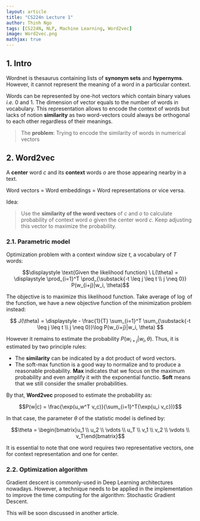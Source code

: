 ```yaml
---
layout: article
title: "CS224n Lecture 1"
author: Thinh Ngo
tags: [CS224N, NLP, Machine Learning, Word2vec]
image: Word2vec.png
mathjax: true
---
```


## 1. Intro
Wordnet is  thesaurus containing lists of **synonym sets** and **hypernyms**. However, it cannot represent the meaning of a word in a particular context.

Words can be represented by one-hot vectors which contain binary values *i.e.* 0 and 1. The dimension of vector equals to the number of words in vocabulary. This representation allows to encode the context of words but lacks of notion **similarity** as two word-vectors could always be orthogonal to each other regardless of their meanings.

>The **problem**: Trying to encode the similarity of words in numerical vectors

## 2. Word2vec
A **center** word *c* and its **context** words *o* are those appearing nearby in a text.

Word vectors = Word embeddings = Word representations or vice versa.

Idea:
>Use the **similarity of the word vectors** of *c* and *o* to calculate probability of context word *o* given the center word *c*. Keep adjusting this vector to maximize the probability.

### 2.1. Parametric model
Optimization problem with a context window size $t$, a vocabulary of $T$ words:

$$\displaystyle \text{Given the likelihood function} \ L(\theta) = \displaystyle \prod_{i=1}^T \prod_{\substack{-t \leq j \leq t \\ j \neq 0}} P(w_{i+j}|w_i, \theta)$$

The objective is to maximize this likelihood function. Take average of $\log$ of the function, we have a new objective function of the minimization problem instead:

$$
J(\theta) = \displaystyle - \frac{1}{T} \sum_{i=1}^T \sum_{\substack{-t \leq j \leq t \\ j \neq 0}}\log P(w_{i+j}|w_i, \theta)
$$

However it remains to estimate the probability $P(w_{i+j}|w_i, \theta)$. Thus, it is estimated by two principle rules:
* The **similarity** can be indicated by a dot product of word vectors.
* The soft-max function is a good way to normalize and to produce a reasonable probability. **Max** indicates that we focus on the maximum probability and even amplify it with the exponential functio. **Soft** means that we still consider the smaller probabilities.

By that, **Word2vec** proposed to estimate the probability as:

$$P(w|c) = \frac{\exp(u_w^T v_c)}{\sum_{i=1}^T{\exp(u_i v_c})}$$

In that case, the parameter $\theta$ of the statistic model is defined by:

$$\theta = \begin{bmatrix}u_1 \\ u_2 \\ \vdots \\ u_T \\ v_1 \\ v_2 \\ \vdots \\ v_T\end{bmatrix}$$

It is essential to note that one word requires two representative vectors, one for context representation and one for center.

### 2.2. Optimization algorithm

Gradient descent is commonly-used in Deep Learning architectures nowadays. However, a technique needs to be applied in the implementation to improve the time computing for the algorithm: Stochastic Gradient Descent.

This will be soon discussed in another article.
